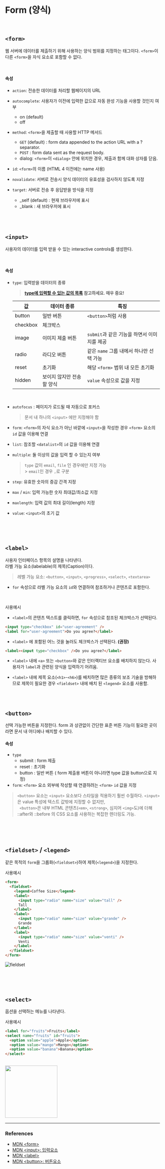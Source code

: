 # Form (양식)

<br>

## `<form>`

웹 서버에 데이터를 제출하기 위해 사용하는 양식 범위를 지정하는 태그이다.
`<form>`이 다른 `<form>`을 자식 요소로 포함할 수 없다.

<br>

#### 속성

- `action`: 전송한 데이터를 처리할 웹페이지의 URL
- `autocomplete`: 사용자가 이전에 입력한 값으로 자동 완성 기능을 사용할 것인지 여부
  - on (default)
  - off
- `method`: `<form>`을 제출할 때 사용할 HTTP 메서드
  - `GET` (default) : form data appended to the action URL with a ? separator.
  - `POST` : form data sent as the request body.
  - dialog: `<form>`이 `<dialog>` 안에 위치한 경우, 제출과 함께 대화 상자를 닫음.
- `id`: `<form>`의 이름 (HTML 4 이전에는 name 사용)
- `novalidate`: 서버로 전송시 양식 데이터의 유효성을 검사하지 않도록 지정
- `target`: 서버로 전송 후 응답받을 방식을 지정

  - \_self (default) : 현재 브라우저에 표시
  - \_blank : 새 브라우저에 표시

  <br>
  <br>
  <br>

## `<input>`

사용자의 데이터를 입력 받을 수 있는 interactive controls를 생성한다.

<br>

#### 속성

- `type`: 입력받을 데이터의 종류

  > **[type에 입력할 수 있는 값의 목록](https://developer.mozilla.org/en-US/docs/Web/HTML/Element/input#<input>_types) 참고하세요. 매우 중요!**

  | 값       | 데이터 종류               | 특징                                        |
  | -------- | ------------------------- | ------------------------------------------- |
  | button   | 일반 버튼                 | `<button>`처럼 사용                         |
  | checkbox | 체크박스                  |                                             |
  | image    | 이미지 제출 버튼          | `submit`과 같은 기능을 하면서 이미지를 제공 |
  | radio    | 라디오 버튼               | 같은 `name` 그룹 내에서 하나만 선택 가능    |
  | reset    | 초기화                    | 해당 `<form>` 범위 내 모든 초기화           |
  | hidden   | 보이지 않지만 전송할 양식 | `value` 속성으로 값을 지정                  |

<br>

- `autofocus` : 페이지가 로드될 때 자동으로 포커스

  > 문서 내 하나의 `<input>` 에만 지정해야 함

- `form`: `<form>`의 자식 요소가 아닌 바깥에 `<input>`을 작성한 경우 `<form>` 요소의 `id` 값을 이용해 연결
- `list`: 참조할 `<datalist>`의 `id` 값을 이용해 연결
- `multiple`: 둘 이상의 값을 입력 할 수 있는지 여부
  > `type` 값이 `email`, `file` 인 경우에만 지정 가능 <br> > `email`인 경우 `,`로 구분
- `step`: 유효한 숫자의 증감 간격 지정
- `max` / `min`: 입력 가능한 숫자 최대값/최소값 지정
- `maxlength`: 입력 값의 최대 길이(length) 지정
- `value`: `<input>`의 초기 값

<br>
<br>
<br>

## `<label>`

사용자 인터페이스 항목의 설명을 나타낸다.<br>
라벨 가능 요소(labelable)의 제목(Caption)이다.

> 레벨 가능 요소: `<button>`, `<input>`, `<progress>`, `<select>`, `<textarea>`

- `for` 속성으로 라벨 가능 요소의 `id`와 연결하여 참조하거나 콘텐츠로 포함한다.

<br>

사용예시

- `<label>`의 콘텐츠 텍스트를 클릭하면, `for` 속성으로 참조된 체크박스가 선택된다.

```html
<input type="checkbox" id="user-agreement" />
<label for="user-agreement">Do you agree?</label>
```

- `<label>` 에 포함된 어느 것을 눌러도 체크박스가 선택된다. **(권장)**

```html
<label><input type="checkbox" />Do you agree?</label>
```

- `<label>` 내에 `<a>` 또는 `<button>`와 같은 인터랙티브 요소를 배치하지 않는다. 사용자가 `label`과 관련된 양식을 입력하기 어려움.
- `<label>` 내에 제목 요소(`<h1>`-`<h6>`)를 배치하면 많은 종류의 보조 기술을 방해하므로 제목이 필요한 경우 `<fieldset>` 내에 배치 된 `<legend>` 요소를 사용함.

  <br>
  <br>

## `<button>`

선택 가능한 버튼을 지정한다. form 과 상관없이 간단한 표준 버튼 기능이 필요한 곳이라면 문서 내 어디에나 배치할 수 있다.

#### 속성

- `type`
  - submit : form 제출
  - reset : 초기화
  - button : 일반 버튼 ( form 제출용 버튼이 아니라면 type 값을 button으로 지정)
- `form`: `<form>` 요소 외부에 작성할 때 연결하려는 `<form>` `id` 값을 지정

> `<button>` 요소는 `<input>` 요소보다 스타일을 적용하기 훨씬 수월하다. `<input>`은 value 특성에 텍스트 값밖에 지정할 수 없지만,<br>` <button>`은 내부 HTML 콘텐츠(`<em>`, `<strong>`, 심지어 `<img>`도)에 더해 ::after와 ::before 의 CSS 요소를 사용하는 복잡한 렌더링도 가능.

<br>
<br>
<br>

## `<fieldset>` / `<legend>`

같은 목적의 `form`을 그룹화(`<fieldset>`)하여 제목(`<legend>`)을 지정한다.

사용예시

```html
<form>
  <fieldset>
    <legend>Coffee Size</legend>
    <label>
      <input type="radio" name="size" value="tall" />
      Tall
    </label>
    <label>
      <input type="radio" name="size" value="grande" />
      Grande
    </label>
    <label>
      <input type="radio" name="size" value="venti" />
      Venti
    </label>
  </fieldset>
</form>
```

![fieldset](../images/html/fieldset.png)

<br>
<br>
<br>

## `<select>`

옵션을 선택하는 메뉴를 나타낸다.

사용예시

```html
<label for="fruits">Fruits</label>
<select name="fruits" id="fruits">
  <option value="apple">Apple</option>
  <option value="mango">Mango</option>
  <option value="banana">Banana</option>
</select>
```

## <img src="../images/html/select.png" width="170">

---

### References

- [MDN &lt;form&gt;](https://developer.mozilla.org/ko/docs/Web/HTML/Element/form)
- [MDN &lt;input&gt;: 입력요소](https://developer.mozilla.org/ko/docs/Web/HTML/Element/input)
- [MDN &lt;label&gt;](https://developer.mozilla.org/ko/docs/Web/HTML/Element/Label)
- [MDN &lt;button&gt;: 버튼요소](https://developer.mozilla.org/ko/docs/Web/HTML/Element/Button)
